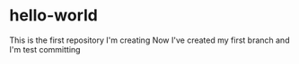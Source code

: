# hello-world
This is the first repository I'm creating
Now I've created my first branch and I'm test committing
